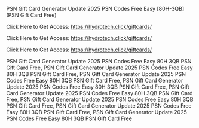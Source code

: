 PSN Gift Card Generator Update 2025 PSN Codes Free Easy [80H-3QB] (PSN Gift Card Free)

Click Here to Get Access: https://hydrotech.click/giftcards/

Click Here to Get Access: https://hydrotech.click/giftcards/

Click Here to Get Access: https://hydrotech.click/giftcards/

PSN Gift Card Generator Update 2025 PSN Codes Free Easy 80H 3QB PSN Gift Card Free, PSN Gift Card Generator Update 2025 PSN Codes Free Easy 80H 3QB PSN Gift Card Free, PSN Gift Card Generator Update 2025 PSN Codes Free Easy 80H 3QB PSN Gift Card Free, PSN Gift Card Generator Update 2025 PSN Codes Free Easy 80H 3QB PSN Gift Card Free, PSN Gift Card Generator Update 2025 PSN Codes Free Easy 80H 3QB PSN Gift Card Free, PSN Gift Card Generator Update 2025 PSN Codes Free Easy 80H 3QB PSN Gift Card Free, PSN Gift Card Generator Update 2025 PSN Codes Free Easy 80H 3QB PSN Gift Card Free, PSN Gift Card Generator Update 2025 PSN Codes Free Easy 80H 3QB PSN Gift Card Free
